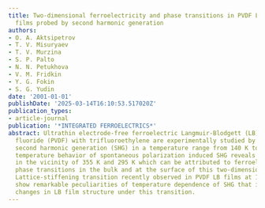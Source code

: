 ```yaml
---
title: Two-dimensional ferroelectricity and phase transitions in PVDF Langmuir-Blodgett
  films probed by second harmonic generation
authors:
- O. A. Aktsipetrov
- T. V. Misuryaev
- T. V. Murzina
- S. P. Palto
- N. N. Petukhova
- V. M. Fridkin
- Y. G. Fokin
- S. G. Yudin
date: '2001-01-01'
publishDate: '2025-03-14T16:10:53.517020Z'
publication_types:
- article-journal
publication: '*INTEGRATED FERROELECTRICS*'
abstract: Ultrathin electrode-free ferroelectric Langmuir-Blodgett (LB) films of polyvinylidene
  fluoride (PVDF) with trifluoroethylene are experimentally studied by means of optical
  second harmonic generation (SHG) in a temperature range from 140 K to 380 K. The
  temperature behavior of spontaneous polarization induced SHG reveals distinct features
  in the vicinity of 355 K and 295 K which can be attributed to ferroelectric-paraelectric
  phase transitions in the bulk and at the surface of this two-dimensional structures.
  Lattice-stiffening transition recently observed in PVDF LB films at 160 K does not
  show remarkable peculiarities of temperature dependence of SHG that indicates nonpolar
  changes in LB film structure under this transition.
---
```

